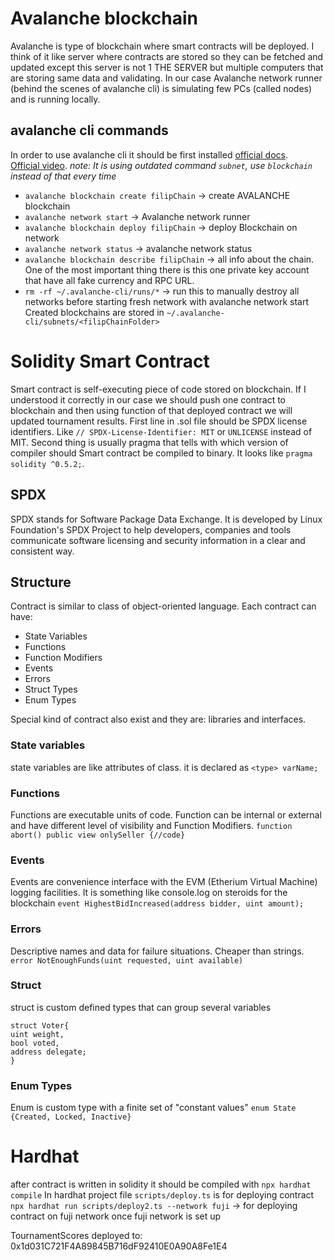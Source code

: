 # Avalanche blockchain
Avalanche is type of blockchain where smart contracts will be deployed. I think of it like server where contracts are stored so they can be fetched and updated except this server is not 1 THE SERVER but multiple computers that are storing same data and validating. In our case Avalanche network runner (behind the scenes of avalanche cli) is simulating few PCs (called nodes) and is running locally. 

## avalanche cli commands
In order to use avalanche cli it should be first installed [official docs](https://build.avax.network/docs/tooling/get-avalanche-cli).   
[Official video](https://www.youtube.com/watch?v=aLNttgQJCvE). *note: It is using outdated command `subnet`, use `blockchain` instead of that every time*
* `avalanche blockchain create filipChain` -> create AVALANCHE blockchain 
* `avalanche network start` -> Avalanche network runner 
* `avalanche blockchain deploy filipChain` -> deploy Blockchain on network
* `avalanche network status` -> avalanche network status
* `avalanche blockchain describe filipChain` -> all info about the chain. One of the most important thing there is this one private key account that have all fake currency and RPC URL. 
* `rm -rf ~/.avalanche-cli/runs/*` -> run this to manually destroy all networks before starting fresh network with avalanche network start
Created blockchains are stored in `~/.avalanche-cli/subnets/<filipChainFolder>`

# Solidity Smart Contract
Smart contract is self-executing piece of code stored on blockchain. If I understood it correctly in our case we should push one contract to blockchain and then using function of that deployed contract we will updated tournament results.
First line in .sol file should be SPDX license identifiers. Like `// SPDX-License-Identifier: MIT` or `UNLICENSE` instead of MIT. Second thing is usually pragma that tells with which version of compiler should Smart contract be compiled to binary. It looks like `pragma solidity ^0.5.2;`. 

## SPDX 
SPDX stands for Software Package Data Exchange. It is developed by Linux Foundation's SPDX Project to help developers, companies and tools communicate software licensing and security information in a clear and consistent way. 

## Structure 
Contract is similar to class of object-oriented language. Each contract can have:
* State Variables
* Functions
* Function Modifiers
* Events
* Errors
* Struct Types 
* Enum Types

Special kind of contract also exist and they are: libraries and interfaces.

### State variables 
state variables are like attributes of class. it is declared as `<type> varName;`

### Functions 
Functions are executable units of code. Function can be internal or external and have different level of visibility and Function Modifiers.
`function abort() public view onlySeller {//code}`


### Events 
Events are convenience interface with the EVM (Etherium Virtual Machine) logging facilities. It is something like console.log on steroids for the blockchain
`event HighestBidIncreased(address bidder, uint amount);` 

### Errors
Descriptive names and data for failure situations. Cheaper than strings.
`error NotEnoughFunds(uint requested, uint available)`

### Struct 
struct is custom defined types that can group several variables
```solidity
struct Voter{ 
uint weight, 
bool voted, 
address delegate;
}
```

### Enum Types
Enum is custom type with a finite set of "constant values"
`enum State {Created, Locked, Inactive}`


# Hardhat 
after contract is written in solidity it should be compiled with `npx hardhat compile`
In hardhat project file `scripts/deploy.ts` is for deploying contract 
`npx hardhat run scripts/deploy2.ts --network fuji` -> for deploying contract on fuji network once fuji network is set up

TournamentScores deployed to: 0x1d031C721F4A89845B716dF92410E0A90A8Fe1E4
